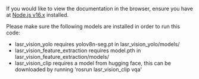If you would like to view the documentation in the browser, ensure you have at [Node.js v16.x](https://nodejs.org/en) installed.


Please make sure the following models are installed in order to run this code: 

- lasr_vision_yolo requires yolov8n-seg.pt in lasr_vision_yolo/models/
- lasr_vision_feature_extraction requires model.pth in lasr_vision_feature_extraction/models/ 
- lasr_vision_clip requires a model from hugging face, this can be downloaded by running 'rosrun lasr_vision_clip vqa' 